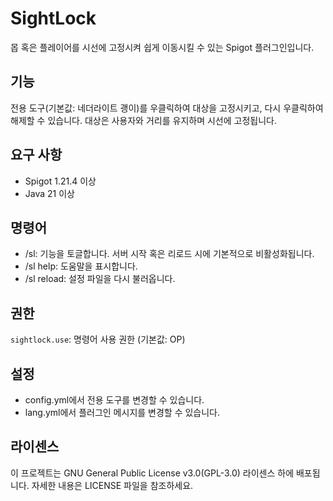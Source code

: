 # SightLock

몹 혹은 플레이어를 시선에 고정시켜 쉽게 이동시킬 수 있는 Spigot 플러그인입니다.

## 기능
전용 도구(기본값: 네더라이트 괭이)를 우클릭하여 대상을 고정시키고, 다시 우클릭하여 해제할 수 있습니다.
대상은 사용자와 거리를 유지하며 시선에 고정됩니다.

## 요구 사항
- Spigot 1.21.4 이상
- Java 21 이상

## 명령어
- /sl: 기능을 토글합니다. 서버 시작 혹은 리로드 시에 기본적으로 비활성화됩니다.
- /sl help: 도움말을 표시합니다.
- /sl reload: 설정 파일을 다시 불러옵니다.

## 권한
```sightlock.use```: 명령어 사용 권한 (기본값: OP)

## 설정
- config.yml에서 전용 도구를 변경할 수 있습니다.
- lang.yml에서 플러그인 메시지를 변경할 수 있습니다.

## 라이센스
이 프로젝트는 GNU General Public License v3.0(GPL-3.0) 라이센스 하에 배포됩니다. 자세한 내용은 LICENSE 파일을 참조하세요.
